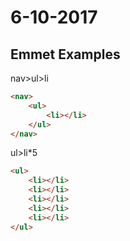 # 6-10-2017

## Emmet Examples

nav>ul>li
```html
<nav>
    <ul>
        <li></li>
    </ul>
</nav>
```

ul>li*5
```html
<ul>
    <li></li>
    <li></li>
    <li></li>
    <li></li>
    <li></li>
</ul>
```